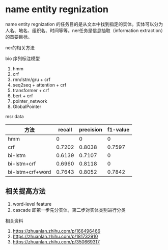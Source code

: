 # name entity regnization 


name entity regnization 的任务目的是从文本中找到指定的实体。实体可以分为人名、地名、组织名、时间等等。ner任务是信息抽取（information extraction）的首要目标。

ner的相关方法

bio 序列标注模型  
1) hmm   
2) crf   
3) rnn/lstm/gru + crf   
4) seq2seq + attention + crf  
5) transformer + crf  
6) bert + crf  
7) pointer_network 
8) GlobalPointer

msr data

| 方法 | recall | precision | f1-value |
| ---- | -------| ---------| -------- |
| hmm | 0       |  0       |     0    |
| crf  | 0.7202 |  0.8038  |      0.7597   |
| bi-lstm | 0.6139 | 0.7107 |    0    |
| bi-lstm+crf | 0.6960 | 0.8118 |  0  |
| bi-lstm+crf+word | 0.7643 | 0.8052 |  0.7842 |

## 相关提高方法
1) word-level feature
2) cascade 即第一步先分实体，第二步对实体类别进行分类

相关资料
1) https://zhuanlan.zhihu.com/p/166496466   
2) https://zhuanlan.zhihu.com/p/181732910
3) https://zhuanlan.zhihu.com/p/350669317



